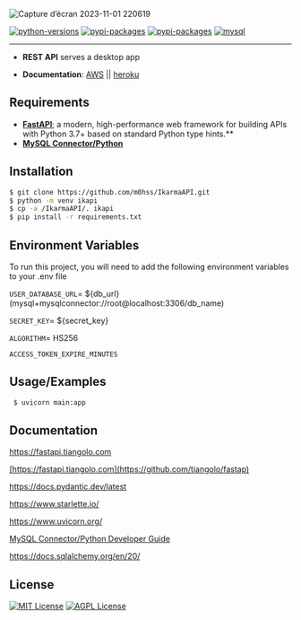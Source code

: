 

![Capture d’écran 2023-11-01 220619](https://github.com/m0hss/IkarmaAPI/assets/60576085/f9115c78-7a53-44e2-b89f-984a3c7c3042)



[![python-versions](https://img.shields.io/badge/python-3.8_%7C_3.9_%7C3.10_%7C_3.11-green)](https://www.python.org/downloads/)
[![pypi-packages](https://img.shields.io/badge/pypi_package-v0.104.1-green)]([https://choosealicense.com/licenses/mit/](https://packaging.python.org/en/latest/tutorials/packaging-projects/))
[![pypi-packages](https://img.shields.io/badge/fastapi-0.98.1-green)]([https://github.com/tiangolo/fastapi)
[![mysql](https://img.shields.io/badge/MySQL-5.7-green)](https://dev.mysql.com/downloads/mysql/)

---

- **REST API** serves a desktop app

- **Documentation**: [AWS](http://ec2-16-170-146-217.eu-north-1.compute.amazonaws.com/redoc) || [heroku](https://ec2-16-170-146-217.eu-north-1.compute.amazonaws.com/redoc)
  
## Requirements

- [**FastAPI**;](https://github.com/tiangolo/fastap) a modern, high-performance web framework for building APIs with Python 3.7+ based on standard Python type hints.**
- [**MySQL Connector/Python**](https://dev.mysql.com/doc/connector-python/en/)



## Installation

```bash
$ git clone https://github.com/m0hss/IkarmaAPI.git
$ python -m venv ikapi
$ cp -a /IkarmaAPI/. ikapi
$ pip install -r requirements.txt 
```

## Environment Variables

To run this project, you will need to add the following environment variables to your .env file

`USER_DATABASE_URL`= ${db_url} (mysql+mysqlconnector://root@localhost:3306/db_name)

`SECRET_KEY`= ${secret_key}

`ALGORITHM`= HS256

`ACCESS_TOKEN_EXPIRE_MINUTES`

## Usage/Examples 

```bash
 $ uvicorn main:app
```


## Documentation

 <a href="https://fastapi.tiangolo.com" target="_blank">https://fastapi.tiangolo.com</a>
 
 <a href="https://github.com/tiangolo/fastap" target="_blank">[https://fastapi.tiangolo.com](https://github.com/tiangolo/fastap)</a>
 
 <a href="https://docs.pydantic.dev/latest" target="_blank">https://docs.pydantic.dev/latest</a>
 
 <a href="https://www.starlette.io/" target="_blank">https://www.starlette.io/</a>
 
 <a href="https://www.uvicorn.org" target="_blank">https://www.uvicorn.org/</a>
 
 <a href="https://dev.mysql.com/doc/connector-python/en/" target="_blank">MySQL Connector/Python Developer Guide</a>
 
 <a href="https://docs.sqlalchemy.org/en/20/" target="_blank">https://docs.sqlalchemy.org/en/20/</a>
 


## License

[![MIT License](https://img.shields.io/badge/License-MIT-green.svg)](https://choosealicense.com/licenses/mit/)
[![AGPL License](https://img.shields.io/badge/license-AGPL-blue.svg)](http://www.gnu.org/licenses/agpl-3.0)

